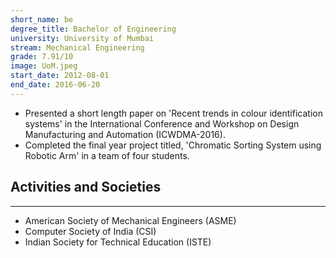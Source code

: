 ```yaml
---
short_name: be
degree_title: Bachelor of Engineering
university: University of Mumbai
stream: Mechanical Engineering
grade: 7.91/10
image: UoM.jpeg
start_date: 2012-08-01
end_date: 2016-06-20
---
```


* Presented a short length paper on 'Recent trends in colour identification systems' in the International Conference and Workshop on Design Manufacturing and Automation (ICWDMA-2016).
* Completed the final year project titled, 'Chromatic Sorting System using Robotic Arm' in a team of four students.

## Activities and Societies
---

* American Society of Mechanical Engineers (ASME)
* Computer Society of India (CSI)
* Indian Society for Technical Education (ISTE)
